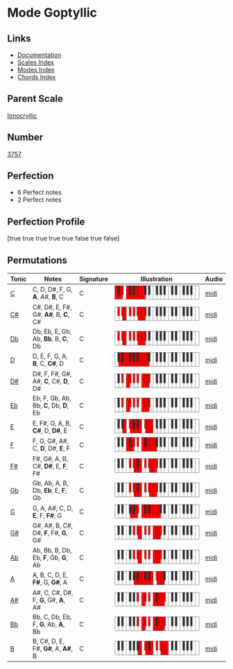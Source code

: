 # Mode Goptyllic

## Links

- [Documentation](index.md)
- [Scales Index](Scales.md)
- [Modes Index](Modes.md)
- [Chords Index](Chords.md)

## Parent Scale

[Ionocryllic](ScaleIonocryllic.md)

## Number

[3757](https://ianring.com/musictheory/scales/3757)

## Perfection

- 6 Perfect notes
- 2 Perfect notes

## Perfection Profile

[true true true true true false true false]

## Permutations

| Tonic | Notes | Signature | Illustration | Audio |
|-------|-------|-----------|--------------|-------|
| [C](ModeCNaturalGoptyllic.md) | C, D, D#, F, G, **A**, A#, **B**, C | C | ![CNaturalGoptyllic](ModeCNaturalGoptyllic.png) | [midi](https://github.com/edipermadi/music/blob/main/docs/ModeCNaturalGoptyllic.mid?raw=true) |
| [C#](ModeCSharpGoptyllic.md) | C#, D#, E, F#, G#, **A#**, B, **C**, C# | C | ![CSharpGoptyllic](ModeCSharpGoptyllic.png) | [midi](https://github.com/edipermadi/music/blob/main/docs/ModeCSharpGoptyllic.mid?raw=true) |
| [Db](ModeDFlatGoptyllic.md) | Db, Eb, E, Gb, Ab, **Bb**, B, **C**, Db | C | ![DFlatGoptyllic](ModeDFlatGoptyllic.png) | [midi](https://github.com/edipermadi/music/blob/main/docs/ModeDFlatGoptyllic.mid?raw=true) |
| [D](ModeDNaturalGoptyllic.md) | D, E, F, G, A, **B**, C, **C#**, D | C | ![DNaturalGoptyllic](ModeDNaturalGoptyllic.png) | [midi](https://github.com/edipermadi/music/blob/main/docs/ModeDNaturalGoptyllic.mid?raw=true) |
| [D#](ModeDSharpGoptyllic.md) | D#, F, F#, G#, A#, **C**, C#, **D**, D# | C | ![DSharpGoptyllic](ModeDSharpGoptyllic.png) | [midi](https://github.com/edipermadi/music/blob/main/docs/ModeDSharpGoptyllic.mid?raw=true) |
| [Eb](ModeEFlatGoptyllic.md) | Eb, F, Gb, Ab, Bb, **C**, Db, **D**, Eb | C | ![EFlatGoptyllic](ModeEFlatGoptyllic.png) | [midi](https://github.com/edipermadi/music/blob/main/docs/ModeEFlatGoptyllic.mid?raw=true) |
| [E](ModeENaturalGoptyllic.md) | E, F#, G, A, B, **C#**, D, **D#**, E | C | ![ENaturalGoptyllic](ModeENaturalGoptyllic.png) | [midi](https://github.com/edipermadi/music/blob/main/docs/ModeENaturalGoptyllic.mid?raw=true) |
| [F](ModeFNaturalGoptyllic.md) | F, G, G#, A#, C, **D**, D#, **E**, F | C | ![FNaturalGoptyllic](ModeFNaturalGoptyllic.png) | [midi](https://github.com/edipermadi/music/blob/main/docs/ModeFNaturalGoptyllic.mid?raw=true) |
| [F#](ModeFSharpGoptyllic.md) | F#, G#, A, B, C#, **D#**, E, **F**, F# | C | ![FSharpGoptyllic](ModeFSharpGoptyllic.png) | [midi](https://github.com/edipermadi/music/blob/main/docs/ModeFSharpGoptyllic.mid?raw=true) |
| [Gb](ModeGFlatGoptyllic.md) | Gb, Ab, A, B, Db, **Eb**, E, **F**, Gb | C | ![GFlatGoptyllic](ModeGFlatGoptyllic.png) | [midi](https://github.com/edipermadi/music/blob/main/docs/ModeGFlatGoptyllic.mid?raw=true) |
| [G](ModeGNaturalGoptyllic.md) | G, A, A#, C, D, **E**, F, **F#**, G | C | ![GNaturalGoptyllic](ModeGNaturalGoptyllic.png) | [midi](https://github.com/edipermadi/music/blob/main/docs/ModeGNaturalGoptyllic.mid?raw=true) |
| [G#](ModeGSharpGoptyllic.md) | G#, A#, B, C#, D#, **F**, F#, **G**, G# | C | ![GSharpGoptyllic](ModeGSharpGoptyllic.png) | [midi](https://github.com/edipermadi/music/blob/main/docs/ModeGSharpGoptyllic.mid?raw=true) |
| [Ab](ModeAFlatGoptyllic.md) | Ab, Bb, B, Db, Eb, **F**, Gb, **G**, Ab | C | ![AFlatGoptyllic](ModeAFlatGoptyllic.png) | [midi](https://github.com/edipermadi/music/blob/main/docs/ModeAFlatGoptyllic.mid?raw=true) |
| [A](ModeANaturalGoptyllic.md) | A, B, C, D, E, **F#**, G, **G#**, A | C | ![ANaturalGoptyllic](ModeANaturalGoptyllic.png) | [midi](https://github.com/edipermadi/music/blob/main/docs/ModeANaturalGoptyllic.mid?raw=true) |
| [A#](ModeASharpGoptyllic.md) | A#, C, C#, D#, F, **G**, G#, **A**, A# | C | ![ASharpGoptyllic](ModeASharpGoptyllic.png) | [midi](https://github.com/edipermadi/music/blob/main/docs/ModeASharpGoptyllic.mid?raw=true) |
| [Bb](ModeBFlatGoptyllic.md) | Bb, C, Db, Eb, F, **G**, Ab, **A**, Bb | C | ![BFlatGoptyllic](ModeBFlatGoptyllic.png) | [midi](https://github.com/edipermadi/music/blob/main/docs/ModeBFlatGoptyllic.mid?raw=true) |
| [B](ModeBNaturalGoptyllic.md) | B, C#, D, E, F#, **G#**, A, **A#**, B | C | ![BNaturalGoptyllic](ModeBNaturalGoptyllic.png) | [midi](https://github.com/edipermadi/music/blob/main/docs/ModeBNaturalGoptyllic.mid?raw=true) |
